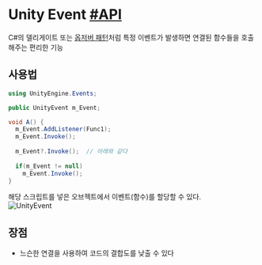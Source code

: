 # Unity Event [#API](https://docs.unity3d.com/ScriptReference/Events.UnityEvent.html)
C#의 델리게이트 또는 [옵저버 패턴](https://github.com/normal111/TIL/blob/main/Architecture/Design_Patterns/Observer_Pattern.md)처럼 특정 이벤트가 발생하면 연결된 함수들을 호출해주는 편리한 기능

## 사용법
``` C#
using UnityEngine.Events;

public UnityEvent m_Event;

void A() {
  m_Event.AddListener(Func1);
  m_Event.Invoke();
  
  m_Event?.Invoke();  // 아래와 같다
  
  if(m_Event != null)
    m_Event.Invoke();
}
```

해당 스크립트를 넣은 오브젝트에서 이벤트(함수)를 할당할 수 있다.  
![UnityEvent](https://user-images.githubusercontent.com/37904040/106713127-5761d680-663d-11eb-8729-304a7166abd3.PNG)


## 장점
- 느슨한 연결을 사용하여 코드의 결합도를 낮출 수 있다
